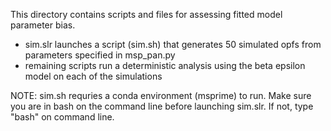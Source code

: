This directory contains scripts and files for assessing fitted model parameter bias. 
- sim.slr launches a script (sim.sh) that generates 50 simulated opfs from parameters specified in msp_pan.py
- remaining scripts run a deterministic analysis using the beta epsilon model on each of the simulations

NOTE: sim.sh requries a conda environment (msprime) to run. Make sure you are in bash on the command line before 
launching sim.slr. If not, type "bash" on command line. 
